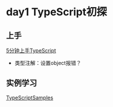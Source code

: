 # day1 TypeScript初探

## 上手

[5分钟上手TypeScript](https://www.tslang.cn/docs/handbook/typescript-in-5-minutes.html)

- 类型注解：设置object报错？

## 实例学习

[TypeScriptSamples](https://github.com/Microsoft/TypeScriptSamples)